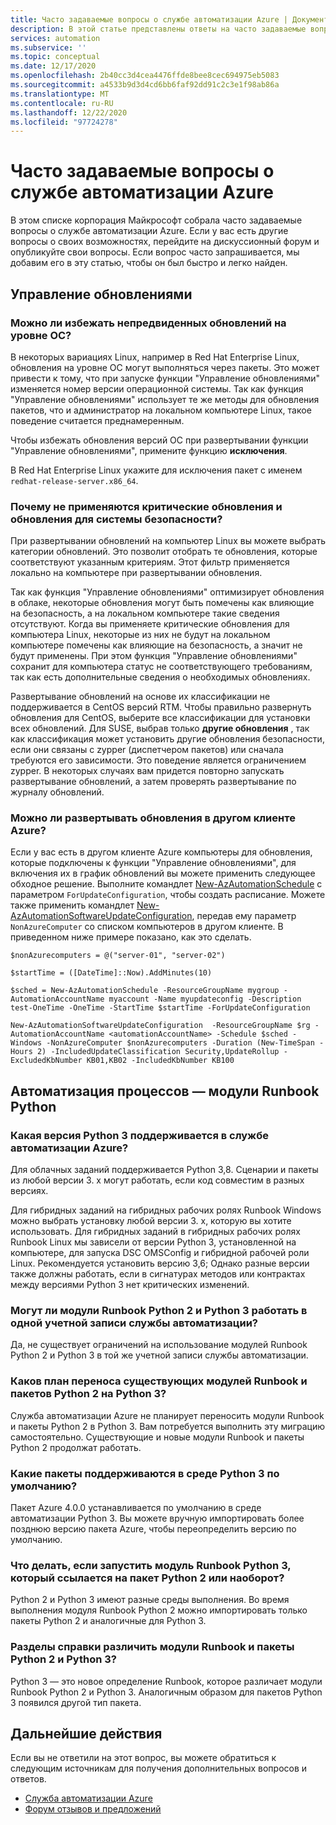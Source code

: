 ```yaml
---
title: Часто задаваемые вопросы о службе автоматизации Azure | Документация Майкрософт
description: В этой статье представлены ответы на часто задаваемые вопросы о службе автоматизации Azure.
services: automation
ms.subservice: ''
ms.topic: conceptual
ms.date: 12/17/2020
ms.openlocfilehash: 2b40cc3d4cea4476ffde8bee8cec694975eb5083
ms.sourcegitcommit: a4533b9d3d4cd6bb6faf92dd91c2c3e1f98ab86a
ms.translationtype: MT
ms.contentlocale: ru-RU
ms.lasthandoff: 12/22/2020
ms.locfileid: "97724278"
---
```

# <a name="azure-automation-frequently-asked-questions"></a>Часто задаваемые вопросы о службе автоматизации Azure

В этом списке корпорация Майкрософт собрала часто задаваемые вопросы о службе автоматизации Azure. Если у вас есть другие вопросы о своих возможностях, перейдите на дискуссионный форум и опубликуйте свои вопросы. Если вопрос часто запрашивается, мы добавим его в эту статью, чтобы он был быстро и легко найден.

## <a name="update-management"></a>Управление обновлениями

### <a name="can-i-prevent-unexpected-os-level-upgrades"></a>Можно ли избежать непредвиденных обновлений на уровне ОС?

В некоторых вариациях Linux, например в Red Hat Enterprise Linux, обновления на уровне ОС могут выполняться через пакеты. Это может привести к тому, что при запуске функции "Управление обновлениями" изменяется номер версии операционной системы. Так как функция "Управление обновлениями" использует те же методы для обновления пакетов, что и администратор на локальном компьютере Linux, такое поведение считается преднамеренным.

Чтобы избежать обновления версий ОС при развертывании функции "Управление обновлениями", примените функцию **исключения**.

В Red Hat Enterprise Linux укажите для исключения пакет с именем `redhat-release-server.x86_64`.

### <a name="why-arent-criticalsecurity-updates-applied"></a>Почему не применяются критические обновления и обновления для системы безопасности?

При развертывании обновлений на компьютер Linux вы можете выбрать категории обновлений. Это позволит отобрать те обновления, которые соответствуют указанным критериям. Этот фильтр применяется локально на компьютере при развертывании обновления.

Так как функция "Управление обновлениями" оптимизирует обновления в облаке, некоторые обновления могут быть помечены как влияющие на безопасность, а на локальном компьютере такие сведения отсутствуют. Когда вы применяете критические обновления для компьютера Linux, некоторые из них не будут на локальном компьютере помечены как влияющие на безопасность, а значит не будут применены. При этом функция "Управление обновлениями" сохранит для компьютера статус не соответствующего требованиям, так как есть дополнительные сведения о необходимых обновлениях.

Развертывание обновлений на основе их классификации не поддерживается в CentOS версий RTM. Чтобы правильно развернуть обновления для CentOS, выберите все классификации для установки всех обновлений. Для SUSE, выбрав только **другие обновления** , так как классификация может установить другие обновления безопасности, если они связаны с zypper (диспетчером пакетов) или сначала требуются его зависимости. Это поведение является ограничением zypper. В некоторых случаях вам придется повторно запускать развертывание обновлений, а затем проверять развертывание по журналу обновлений.

### <a name="can-i-deploy-updates-across-azure-tenants"></a>Можно ли развертывать обновления в другом клиенте Azure?

Если у вас есть в другом клиенте Azure компьютеры для обновления, которые подключены к функции "Управление обновлениями", для включения их в график обновлений вы можете применить следующее обходное решение. Выполните командлет [New-AzAutomationSchedule](/powershell/module/Az.Automation/New-AzAutomationSchedule) с параметром `ForUpdateConfiguration`, чтобы создать расписание. Можете также применить командлет [New-AzAutomationSoftwareUpdateConfiguration](/powershell/module/Az.Automation/New-AzAutomationSoftwareUpdateConfiguration), передав ему параметр `NonAzureComputer` со списком компьютеров в другом клиенте. В приведенном ниже примере показано, как это сделать.

```azurepowershell-interactive
$nonAzurecomputers = @("server-01", "server-02")

$startTime = ([DateTime]::Now).AddMinutes(10)

$sched = New-AzAutomationSchedule -ResourceGroupName mygroup -AutomationAccountName myaccount -Name myupdateconfig -Description test-OneTime -OneTime -StartTime $startTime -ForUpdateConfiguration

New-AzAutomationSoftwareUpdateConfiguration  -ResourceGroupName $rg -AutomationAccountName <automationAccountName> -Schedule $sched -Windows -NonAzureComputer $nonAzurecomputers -Duration (New-TimeSpan -Hours 2) -IncludedUpdateClassification Security,UpdateRollup -ExcludedKbNumber KB01,KB02 -IncludedKbNumber KB100
```

## <a name="process-automation---python-runbooks"></a>Автоматизация процессов — модули Runbook Python

### <a name="which-python-3-version-is-supported-in-azure-automation"></a>Какая версия Python 3 поддерживается в службе автоматизации Azure?

Для облачных заданий поддерживается Python 3,8. Сценарии и пакеты из любой версии 3. x могут работать, если код совместим в разных версиях.

Для гибридных заданий на гибридных рабочих ролях Runbook Windows можно выбрать установку любой версии 3. x, которую вы хотите использовать. Для гибридных заданий в гибридных рабочих ролях Runbook Linux мы зависели от версии Python 3, установленной на компьютере, для запуска DSC OMSConfig и гибридной рабочей роли Linux. Рекомендуется установить версию 3,6; Однако разные версии также должны работать, если в сигнатурах методов или контрактах между версиями Python 3 нет критических изменений.

### <a name="can-python-2-and-python-3-runbooks-run-in-same-automation-account"></a>Могут ли модули Runbook Python 2 и Python 3 работать в одной учетной записи службы автоматизации?

Да, не существует ограничений на использование модулей Runbook Python 2 и Python 3 в той же учетной записи службы автоматизации.  

### <a name="what-is-the-plan-for-migrating-existing-python-2-runbooks-and-packages-to-python-3"></a>Каков план переноса существующих модулей Runbook и пакетов Python 2 на Python 3?

Служба автоматизации Azure не планирует переносить модули Runbook и пакеты Python 2 в Python 3. Вам потребуется выполнить эту миграцию самостоятельно. Существующие и новые модули Runbook и пакеты Python 2 продолжат работать.

### <a name="what-are-the-packages-supported-by-default-in-python-3-environment"></a>Какие пакеты поддерживаются в среде Python 3 по умолчанию?

Пакет Azure 4.0.0 устанавливается по умолчанию в среде автоматизации Python 3. Вы можете вручную импортировать более позднюю версию пакета Azure, чтобы переопределить версию по умолчанию.

### <a name="what-if-i-run-a-python-3-runbook-that-references-a-python-2-package-or-vice-versa"></a>Что делать, если запустить модуль Runbook Python 3, который ссылается на пакет Python 2 или наоборот?

Python 2 и Python 3 имеют разные среды выполнения. Во время выполнения модуля Runbook Python 2 можно импортировать только пакеты Python 2 и аналогичные для Python 3.

### <a name="how-do-i-differentiate-between-python-2-and-python-3-runbooks-and-packages"></a>Разделы справки различить модули Runbook и пакеты Python 2 и Python 3?

Python 3 — это новое определение Runbook, которое различает модули Runbook Python 2 и Python 3. Аналогичным образом для пакетов Python 3 появился другой тип пакета.

## <a name="next-steps"></a>Дальнейшие действия

Если вы не ответили на этот вопрос, вы можете обратиться к следующим источникам для получения дополнительных вопросов и ответов.

- [Служба автоматизации Azure](/answers/topics/azure-automation.html)
- [Форум отзывов и предложений](https://feedback.azure.com/forums/905242-update-management)
